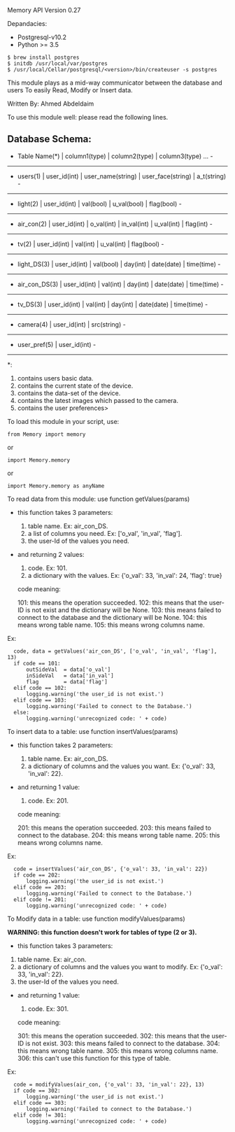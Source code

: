 
 Memory API Version 0.27
 
 Depandacies:
 - Postgresql-v10.2
 - Python >= 3.5
 ```
 $ brew install postgres
 $ initdb /usr/local/var/postgres
 $ /usr/local/Cellar/postgresql/<version>/bin/createuser -s postgres
 ```

 This module plays as a mid-way communicator between the database and users
 To easily Read, Modify or Insert data.
 
 Written By: Ahmed Abdeldaim

 To use this module well:
 please read the following lines.

 Database Schema:
 ---------------------------------------------------------------------------------------------------------
 - Table Name(*)   | column1(type)  | column2(type)     | column3(type) ...                               -
 ---------------------------------------------------------------------------------------------------------
 - users(1)        | user_id(int)   | user_name(string) | user_face(string) | a_t(string)                 -
 ---------------------------------------------------------------------------------------------------------
 - light(2)        | user_id(int)   | val(bool)         | u_val(bool)       | flag(bool)                  -
 ---------------------------------------------------------------------------------------------------------
 - air_con(2)      | user_id(int)   | o_val(int)        | in_val(int)       | u_val(int)   | flag(int)    -
  ---------------------------------------------------------------------------------------------------------
 - tv(2)           | user_id(int)   | val(int)          | u_val(int)        | flag(bool)                  -
 ---------------------------------------------------------------------------------------------------------
 - light_DS(3)     | user_id(int)   | val(bool)         | day(int)          | date(date)   | time(time)   -
 ---------------------------------------------------------------------------------------------------------
 - air_con_DS(3)   | user_id(int)   | val(int)          | day(int)          | date(date)   | time(time)   -
 ---------------------------------------------------------------------------------------------------------
 - tv_DS(3)        | user_id(int)   | val(int)          | day(int)          | date(date)   | time(time)   -
 ---------------------------------------------------------------------------------------------------------
 - camera(4)       | user_id(int)   | src(string)                                                         -
 ---------------------------------------------------------------------------------------------------------
 - user_pref(5)    | user_id(int)                                                                         -
 ---------------------------------------------------------------------------------------------------------
 *:
   1. contains users basic data.
   2. contains the current state of the device.
   3. contains the data-set of the device.
   4. contains the latest images which passed to the camera.
   5. contains the user preferences>

 To load this module in your script, use:
 ```
 from Memory import memory
 ```
 or
 ```
 import Memory.memory
 ```
 or
 ```
 import Memory.memory as anyName
 ```

 To read data from this module:
 use function getValues(params)
 - this function takes 3 parameters:

   1. table name. Ex: air_con_DS.
   2. a list of columns you need. Ex: ['o_val', 'in_val', 'flag'].
   3. the user-Id of the values you need.

 - and returning 2 values:

   1. code. Ex: 101.
   2. a dictionary with the values. Ex: {'o_val': 33, 'in_val': 24, 'flag': true}

   code meaning:
   
   101: this means the operation succeeded.
   102: this means that the user-ID is not exist and the dictionary will be None.
   103: this means failed to connect to the database and the dictionary will be None.
   104: this means wrong table name.
   105: this means wrong columns name.

 Ex:
 ```
   code, data = getValues('air_con_DS', ['o_val', 'in_val', 'flag'], 13)
   if code == 101:
       outSideVal  = data['o_val']
       inSideVal   = data['in_val']
       flag        = data['flag']
   elif code == 102:
       logging.warning('the user_id is not exist.')
   elif code == 103:
       logging.warning('Failed to connect to the Database.')
   else:
       logging.warning('unrecognized code: ' + code)
```

 To insert data to a table:
 use function insertValues(params)
 - this function takes 2 parameters:
   1. table name. Ex: air_con_DS.
   2. a dictionary of columns and the values you want. Ex: {'o_val': 33, 'in_val': 22}.

 - and returning 1 value:
   1. code. Ex: 201.

   code meaning:
   
   201: this means the operation succeeded.
   203: this means failed to connect to the database.
   204: this means wrong table name.
   205: this means wrong columns name.

 Ex:
 ```
   code = insertValues('air_con_DS', {'o_val': 33, 'in_val': 22})
   if code == 202:
       logging.warning('the user_id is not exist.')
   elif code == 203:
       logging.warning('Failed to connect to the Database.')
   elif code != 201:
       logging.warning('unrecognized code: ' + code)
```

 To Modify data in a table:
 use function modifyValues(params)

 **WARNING: this function doesn't work for tables of type (2 or 3).**

  - this function takes 3 parameters:
   1. table name. Ex: air_con.
   2. a dictionary of columns and the values you want to modify. Ex: {'o_val': 33, 'in_val': 22}.
   3. the user-Id of the values you need.

 - and returning 1 value:
   1. code. Ex: 301.

   code meaning:
   
   301: this means the operation succeeded. 
   302: this means that the user-ID is not exist. 
   303: this means failed to connect to the database. 
   304: this means wrong table name. 
   305: this means wrong columns name. 
   306: this can't use this function for this type of table. 

 Ex:
 ```
   code = modifyValues(air_con, {'o_val': 33, 'in_val': 22}, 13)
   if code == 302:
       logging.warning('the user_id is not exist.')
   elif code == 303:
       logging.warning('Failed to connect to the Database.')
   elif code != 301:
       logging.warning('unrecognized code: ' + code)
```

